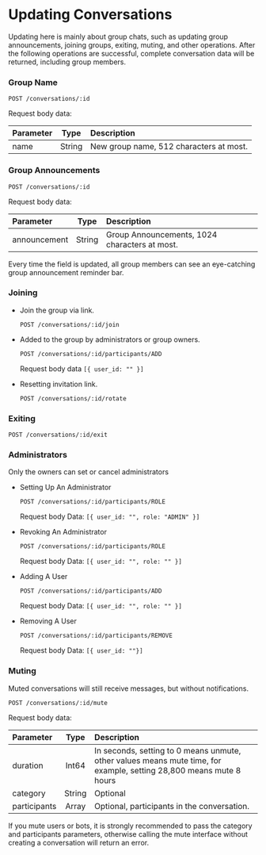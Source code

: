 # Updating Conversations

Updating here is mainly about group chats, such as updating group announcements, joining groups, exiting, muting, and other operations. After the following operations are successful, complete conversation data will be returned, including group members.


### Group Name

`POST /conversations/:id`

Request body data:

| Parameter | Type | Description |
| :----- | :----: | :---- |
| name | String | New group name, 512 characters at most. |

### Group Announcements

`POST /conversations/:id`

Request body data:

| Parameter | Type | Description |
| :----- | :----: | :---- |
| announcement | String | Group Announcements, 1024 characters at most. |

Every time the field is updated, all group members can see an eye-catching group announcement reminder bar.

### Joining

- Join the group via link.

  `POST /conversations/:id/join`

- Added to the group by administrators or group owners. 

  `POST /conversations/:id/participants/ADD`

  Request body data `[{ user_id: "" }]`

- Resetting invitation link.

  `POST /conversations/:id/rotate`

### Exiting

  `POST /conversations/:id/exit`

### Administrators

Only the owners can set or cancel administrators

- Setting Up An Administrator

  `POST /conversations/:id/participants/ROLE`

  Request body Data: `[{ user_id: "", role: "ADMIN" }]`

- Revoking An Administrator

  `POST /conversations/:id/participants/ROLE`

  Request body Data:  `[{ user_id: "", role: "" }]`  

- Adding A User

  `POST /conversations/:id/participants/ADD`

  Request body Data:  `[{ user_id: "", role: "" }]`

- Removing A User

  `POST /conversations/:id/participants/REMOVE`

  Request body Data:  `[{ user_id: ""}]`    

### Muting

Muted conversations will still receive messages, but without notifications.

`POST /conversations/:id/mute`

Request body data:

| Parameter | Type | Description  |
| :----- | :----: | :---- |
| duration | Int64 | In seconds, setting to 0 means unmute, other values means mute time, for example, setting 28,800 means mute 8 hours |
| category | String | Optional |
| participants | Array | Optional, participants in the conversation. |

If you mute users or bots, it is strongly recommended to pass the category and participants parameters, otherwise calling the mute interface without creating a conversation will return an error.